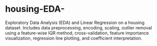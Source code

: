 # housing-EDA-
Exploratory Data Analysis (EDA) and Linear Regression on a housing dataset. Includes data preprocessing, encoding, scaling, outlier removal using a feature-wise IQR method, cross-validation, feature importance visualization, regression line plotting, and coefficient interpretation.
